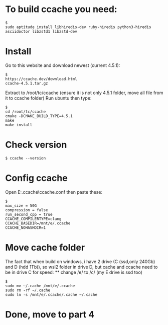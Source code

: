 # To build ccache you need:

	$ 
	sudo aptitude install libhiredis-dev ruby-hiredis python3-hiredis asciidoctor libzstd1 libzstd-dev
      
# Install
  
  Go to this website and download newest (current 4.5.1):
    
    $ 
    https://ccache.dev/download.html
    ccache-4.5.1.tar.gz

  Extract to /root/tc/ccache (ensure it is not only 4.5.1 folder, move all file from it to ccache folder)
  Run ubuntu then type:
  
  	$ 
	cd /root/tc/ccache 
	cmake -DCMAKE_BUILD_TYPE=4.5.1
	make
	make install


# Check version

	$ ccache --version
	
# Config ccache 


Open E:\.ccache\ccache.conf then paste these:

	$ 
	max_size = 50G
	compression = false
	run_second_cpp = true
	CCACHE_COMPILERTYPE=clang
	CCACHE_BASEDIR=/mnt/e/.ccache
	CCACHE_NOHASHDIR=1
	

# Move cache folder

The fact that when build on windows, i have 2 drive (C (ssd,only 240Gb) and D (hdd 1Tb)), 
so wsl2 folder in drive D, but cache and ccache need to be in drive C for speed:
** change /e/ to /c/ (my E drive is ssd too)
     
	$ 
	sudo mv ~/.cache /mnt/e/.ccache
	sudo rm -rf ~/.cache
	sudo ln -s /mnt/e/.ccache/.cache ~/.cache  


# Done, move to part 4
